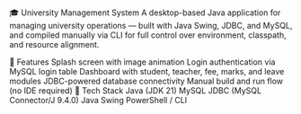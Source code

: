 🎓 University Management System
A desktop-based Java application for managing university operations — built with Java Swing, JDBC, and MySQL, and compiled manually via CLI for full control over environment, classpath, and resource alignment.

🚀 Features
Splash screen with image animation
Login authentication via MySQL login table
Dashboard with student, teacher, fee, marks, and leave modules
JDBC-powered database connectivity
Manual build and run flow (no IDE required)
🧰 Tech Stack
Java (JDK 21)
MySQL
JDBC (MySQL Connector/J 9.4.0)
Java Swing
PowerShell / CLI
